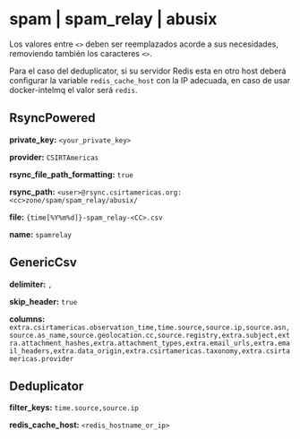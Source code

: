 # spam | spam_relay | abusix

Los valores entre `<>` deben ser reemplazados acorde a sus necesidades, removiendo también los caracteres `<>`.

Para el caso del deduplicator, si su servidor Redis esta en otro host deberá configurar la variable `redis_cache_host` con la IP adecuada, en caso de usar docker-intelmq el valor será `redis`.

## RsyncPowered

**private_key:** `<your_private_key>`

**provider:** `CSIRTAmericas`

**rsync_file_path_formatting:** `true`

**rsync_path:** `<user>@rsync.csirtamericas.org:<cc>zone/spam/spam_relay/abusix/`

**file:** `{time[%Y%m%d]}-spam_relay-<CC>.csv`

**name:** `spamrelay`


## GenericCsv

**delimiter:** `,`

**skip_header:** `true`

**columns:** `extra.csirtamericas.observation_time,time.source,source.ip,source.asn,source.as_name,source.geolocation.cc,source.registry,extra.subject,extra.attachment_hashes,extra.attachment_types,extra.email_urls,extra.email_headers,extra.data_origin,extra.csirtamericas.taxonomy,extra.csirtamericas.provider`


## Deduplicator

**filter_keys:** `time.source,source.ip`

**redis_cache_host:** `<redis_hostname_or_ip>`
